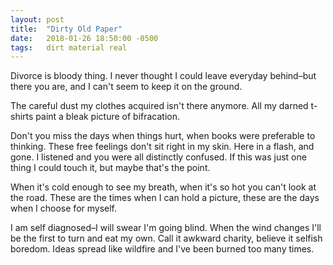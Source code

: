 ```yaml
---
layout: post
title:  "Dirty Old Paper"
date:   2018-01-26 18:50:00 -0500
tags:   dirt material real
---
```


Divorce is bloody thing. I never thought I could leave everyday behind–but there you are, and I can't seem to keep it on the ground.

The careful dust my clothes acquired isn't there anymore. All my darned t-shirts paint a bleak picture of bifracation.

Don't you miss the days when things hurt, when books were preferable to thinking. These free feelings don't sit right in my skin. Here in a flash, and gone. I listened and you were all distinctly confused. If this was just one thing I could touch it, but maybe that's the point.

When it's cold enough to see my breath, when it's so hot you can't look at the road. These are the times when I can hold a picture, these are the days when I choose for myself.

I am self diagnosed–I will swear I'm going blind. When the wind changes I'll be the first to turn and eat my own. Call it awkward charity, believe it selfish boredom. Ideas spread like wildfire and I've been burned too many times.